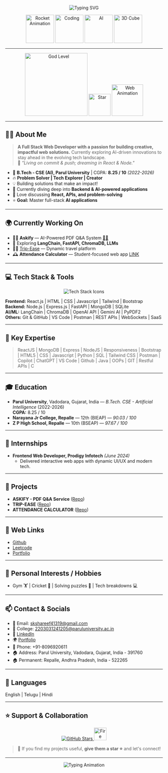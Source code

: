 <!-- 
  STUNNING 3D ANIMATED GOD-LEVEL PROFILE README
  All details filled from your resume + About + Portfolio
  Upload GIFs to your repo's assets/ for best effect!
-->

<div align="center">

 <!-- 3D Animated Greeting -->
<img 
  src="https://readme-typing-svg.herokuapp.com?font=Fira+Code&size=35&duration=3000&pause=500&color=36D1C4&center=true&vCenter=true&multiline=true&width=900&height=120&lines=Hey,+I'm+Shaik+Shareef!;MERN+Stack+Developer+%7C+AI+Enthusiast;Full+Stack+Web+%2B+AI+%2B+Problem+Solver+🚀💡;Living+on+commit+%26+push,+dreaming+in+React+%26+Node" 
  alt="Typing SVG"
/>
<br/>


  <!-- 3D Animated Rocket/Coding/AI GIFs -->
  <img src="https://raw.githubusercontent.com/skshareef41319s/skshareef41319s/main/assets/rocket.gif" alt="Rocket Animation" width="90"/>
  <img src="https://raw.githubusercontent.com/skshareef41319s/skshareef41319s/main/assets/coding.gif" alt="Coding" width="90"/>
  <img src="https://raw.githubusercontent.com/skshareef41319s/skshareef41319s/main/assets/ai.gif" alt="AI" width="90"/>
  <img src="https://raw.githubusercontent.com/skshareef41319s/skshareef41319s/main/assets/3d-cube.gif" alt="3D Cube" width="90"/>
</div>

---

<div align="center">

  <!-- God-level premium glassmorphism card -->
  <img src="https://raw.githubusercontent.com/skshareef41319s/skshareef41319s/main/assets/godlevel.gif" alt="God Level" width="200"/>
  <img src="https://raw.githubusercontent.com/skshareef41319s/skshareef41319s/main/assets/star.gif" alt="Star" width="70"/>
  <img src="https://raw.githubusercontent.com/skshareef41319s/skshareef41319s/main/assets/3d-web.gif" alt="Web Animation" width="100"/>
</div>

---

## 👨‍💻 About Me

> **A Full Stack Web Developer with a passion for building creative, impactful web solutions.**
> Currently exploring AI-driven innovations to stay ahead in the evolving tech landscape.<br>
> 🎯 *"Living on commit & push; dreaming in React & Node."*

- 🏫 **B.Tech - CSE (AI), Parul University** | CGPA: **8.25 / 10** *(2022-2026)*
- 🔥 **Problem Solver | Tech Explorer | Creator**
- 💡 Building solutions that make an impact!
- 🌱 Currently diving deep into **Backend & AI-powered applications**
- 💬 Love discussing **React, APIs, and problem-solving**
- ⭐ **Goal:** Master full-stack **AI applications**

---

## 🌍 Currently Working On

- 🧑‍💻 **Askify** — AI-Powered PDF Q&A System [📄🤖](https://github.com/skshareef41319s/Askify)
- 🚀 Exploring **LangChain, FastAPI, ChromaDB, LLMs**
- 👨‍🔬 [Trip-Ease](https://github.com/skshareef41319s/TripEase) — Dynamic travel platform
- 🕰️ **Attendance Calculator** — Student-focused web app [LINK](https://github.com/skshareef41319s/ATTENDANCE-CALCULATOR)

---

## 💻 Tech Stack & Tools

<div align="center">
  <img src="https://skillicons.dev/icons?i=react,js,html,css,tailwind,nodejs,express,mongodb,sqlite,fastapi,python,git,github,postman,api,bootstrap,java,c" alt="Tech Stack Icons" />
</div>

**Frontend:** React.js | HTML | CSS | Javascript | Tailwind | Bootstrap  
**Backend:** Node.js | Express.js | FastAPI | MongoDB | SQLite  
**AI/ML:** LangChain | ChromaDB | OpenAI API | Gemini AI | PyPDF2  
**Others:** Git & GitHub | VS Code | Postman | REST APIs | WebSockets | SaaS

---

## 💎 Key Expertise

> ReactJS | MongoDB | Express | NodeJS | Responsiveness | Bootstrap | HTML5 | CSS | Javascript | Python | SQL | Tailwind CSS | Postman | Copilot | ChatGPT | VS Code | Github | Java | OOPs | GIT | Restful APIs | C

---

## 🎓 Education

- **Parul University**, Vadodara, Gujarat, India — *B.Tech. CSE - Artificial Intelligence* (2022-2026)  
  **CGPA:** 8.25 / 10
- **Narayana Jr College, Repalle** — 12th (BIEAP) — *90.03 / 100*
- **Z P High School, Repalle** — 10th (BSEAP) — *97.67 / 100*

---

## 💼 Internships

- **Frontend Web Developer, Prodigy Infotech** *(June 2024)*  
  - Delivered interactive web apps with dynamic UI/UX and modern tech.

---

## 🚀 Projects

- **ASKIFY - PDF Q&A Service** ([Repo](https://github.com/skshareef41319s/Askify))
- **TRIP-EASE** ([Repo](https://github.com/skshareef41319s/TripEase))
- **ATTENDANCE CALCULATOR** ([Repo](https://github.com/skshareef41319s/ATTENDANCE-CALCULATOR))

---

## 🔗 Web Links

- [Github](https://github.com/skshareef41319s)
- [Leetcode](https://leetcode.com/u/skshareef41319/)
- [Portfolio](https://skshareef41319s.github.io/portfolio/)

---

## 🧩 Personal Interests / Hobbies

- Gym 🏋️ | Cricket 🏏 | Solving puzzles 🧩 | Tech breakdowns 💻

---

## 📫 Contact & Socials

- 📧 Email: skshareef41319@gmail.com  
- 📧 College: 2203031241205@paruluniversity.ac.in
- 💼 [LinkedIn](https://www.linkedin.com/in/shareef-shaik-6374442a9/)
- 🌍 [Portfolio](https://skshareef41319s.github.io/portfolio/)
- 📱 Phone: +91-8096920611
- 🏠 Address: Parul University, Vadodara, Gujarat, India - 391760  
- 🏠 Permanent: Repalle, Andhra Pradesh, India - 522265

---

## 👑 Languages

English | Telugu | Hindi

---

## ⭐ Support & Collaboration

<div align="center">
  <a href="https://github.com/skshareef41319s?tab=repositories">
    <img src="https://img.shields.io/github/stars/skshareef41319s?label=GitHub%20Stars&style=for-the-badge&logo=github&color=gold" alt="GitHub Stars" />
  </a>
  <img src="https://raw.githubusercontent.com/skshareef41319s/skshareef41319s/main/assets/fire.gif" alt="Fire Support" width="40"/>
</div>

> 🚀 If you find my projects useful, **give them a star ⭐** and let's connect!

---

<div align="center">
  <img src="https://readme-typing-svg.herokuapp.com?font=Fira+Code&size=22&duration=3000&pause=1000&color=FFB86C&vCenter=true&width=600&height=50&lines=Let's+build+the+future+of+AI-powered+web+apps+together!+%F0%9F%9A%80%F0%9F%92%A1" alt="Typing Animation" />
</div>
<!--
  TIPS:
  - Upload your GIFs to assets/ in your profile repo for best effect!
  - You can use 3D, glassmorphism, and futuristic GIFs from Giphy/Tenor or your own creations.
  - For 3D/animated SVG banners, use https://github.com/DenverCoder1/readme-typing-svg and https://skillicons.dev
  - Keep your README updated with latest projects and cool badges.
  - This README is optimized for a premium, rich, animated effect on profile.
-->
